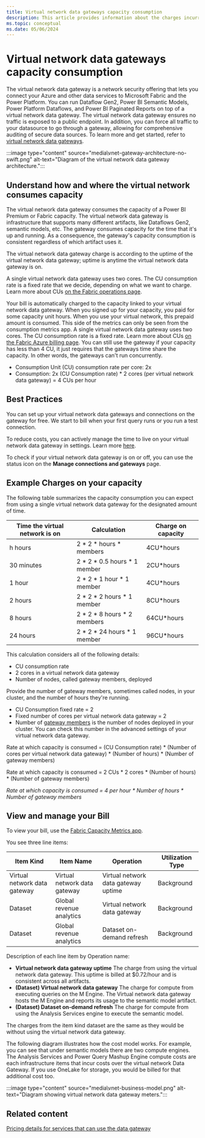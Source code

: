 ```yaml
---
title: Virtual network data gateways capacity consumption 
description: This article provides information about the charges incurred by use of the virtual network data gateway.
ms.topic: conceptual
ms.date: 05/06/2024
---
```


# Virtual network data gateways capacity consumption
The virtual network data gateway is a network security offering that lets you connect your Azure and other data services to Microsoft Fabric and the Power Platform. You can run Dataflow Gen2, Power BI Semantic Models, Power Platform Dataflows, and Power BI Paginated Reports on top of a virtual network data gateway. The virtual network data gateway ensures no traffic is exposed to a public endpoint. In addition, you can force all traffic to your datasource to go through a gateway, allowing for comprehensive auditing of secure data sources. To learn more and get started, refer to [virtual network data gateways](overview.md).

:::image type="content" source="media\vnet-gateway-architecture-no-swift.png" alt-text="Diagram of the virtual network data gateway architecture.":::

## Understand how and where the virtual network consumes capacity

The virtual network data gateway consumes the capacity of a Power BI Premium or Fabric capacity. The virtual network data gateway is infrastructure that supports many different artifacts, like Dataflows Gen2, semantic models, etc. The gateway consumes capacity for the time that it's up and running. As a consequence, the gateway's capacity consumption is consistent regardless of which artifact uses it.

The virtual network data gateway charge is according to the uptime of the virtual network data gateway; uptime is anytime the virtual network data gateway is on. 

A single virtual network data gateway uses two cores. The CU consumption rate is a fixed rate that we decide, depending on what we want to charge. Learn more about CUs [on the Fabric operations page](/fabric/enterprise/fabric-operations).

Your bill is automatically charged to the capacity linked to your virtual network data gateway. When you signed up for your capacity, you paid for some capacity unit hours. When you use your virtual network, this prepaid amount is consumed. This side of the metrics can only be seen from the consumption metrics app. A single virtual network data gateway uses two cores. The CU consumption rate is a fixed rate. Learn more about CUs [on the Fabric Azure billing page](/fabric/enterprise/azure-billing). You can still use the gateway if your capacity has less than 4 CU, it just requires that the gateways time share the capacity. In other words, the gateways can't run concurrently.

- Consumption Unit (CU) consumption rate per core: 2x
- Consumption: 2x (CU Consumption rate) * 2 cores (per virtual network data gateway) = 4 CUs per hour

## Best Practices

You can set up your virtual network data gateways and connections on the gateway for free. We start to bill when your first query runs or you run a test connection.

To reduce costs, you can actively manage the time to live on your virtual network data gateway in settings. Learn more [here](manage-data-gateways.md#manage-settings).

To check if your virtual network data gateway is on or off, you can use the status icon on the **Manage connections and gateways** page.

## Example Charges on your capacity

The following table summarizes the capacity consumption you can expect from using a single virtual network data gateway for the designated amount of time.

| Time the virtual network is on | Calculation  | Charge on capacity |
|---------------------|---------------------------|--------------------|
| h hours             | 2 * 2 * hours * members        | 4CU*hours               |
| 30 minutes          | 2 * 2 * 0.5 hours * 1 member | 2CU*hours               |
| 1 hour              | 2 * 2 * 1 hour * 1 member    | 4CU*hours               |
| 2 hours             | 2 * 2 * 2 hours * 1 member   | 8CU*hours               |
| 8 hours             | 2 * 2 * 8 hours * 2 members   | 64CU*hours              |
| 24 hours            | 2 * 2 * 24 hours * 1 member  | 96CU*hours              |

This calculation considers all of the following details:

- CU consumption rate
- 2 cores in a virtual network data gateway
- Number of nodes, called gateway members, deployed

Provide the number of gateway members, sometimes called nodes, in your cluster, and the number of hours they're running.

- CU Consumption fixed rate = 2
- Fixed number of cores per virtual network data gateway = 2
- Number of [gateway members](high-availability-load-balancing.md#how-to-create-a-cluster-of-multiple-virtual-network-data-gateways) is the number of nodes deployed in your cluster. You can check this number in the advanced settings of your virtual network data gateway.

Rate at which capacity is consumed = (CU Consumption rate) * (Number of cores per virtual network data gateway) * (Number of hours) * (Number of gateway members)

Rate at which capacity is consumed = 2 CUs * 2 cores * (Number of hours) * (Number of gateway members)

_Rate at which capacity is consumed = 4 per hour * Number of hours * Number of gateway members_

## View and manage your Bill

To view your bill, use the [Fabric Capacity Metrics app](/fabric/enterprise/metrics-app). 

You see three line items:

|Item Kind|Item Name|Operation |Utilization Type |
|-----------|-----------|----------|-----------------|
|Virtual network data gateway|Virtual network data gateway |Virtual network data gateway uptime  |Background |
|Dataset|Global revenue analytics|Virtual network data gateway|Background |
|Dataset|Global revenue analytics|Dataset on-demand refresh|Background |

Description of each line item by Operation name:

- **Virtual network data gateway uptime** The charge from using the virtual network data gateway. This uptime is billed at $0.72/hour and is consistent across all artifacts.
- **(Dataset) Virtual network data gateway** The charge for compute from executing queries on the M Engine. The Virtual network data gateway hosts the M Engine and reports its usage to the semantic model artifact.
- **(Dataset) Dataset on-demand refresh** The charge for compute from using the Analysis Services engine to execute the semantic model.

The charges from the item kind dataset are the same as they would be without using the virtual network data gateway.

The following diagram illustrates how the cost model works. For example, you can see that under semantic models there are two compute engines. The Analysis Services and Power Query Mashup Engine compute costs are each infrastructure items that incur costs over the virtual network Data Gateway. If you use OneLake for storage, you would be billed for that additional cost too.

:::image type="content" source="media\vnet-business-model.png" alt-text="Diagram showing virtual network data gateway meters.":::

## Related content

[Pricing details for services that can use the data gateway](../gateway/related-services-pricing.md)
